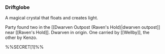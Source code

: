 ### Driftglobe

A magical crystal that floats and creates light. 

Party found two in the [[Dwarven Outpost (Raven's Hold)|dwarven outpost]] near [[Raven's Hold]]. Dwarven in origin. One carried by [[Wellby]], the other by Kenzo. 

%%SECRET[1]%%